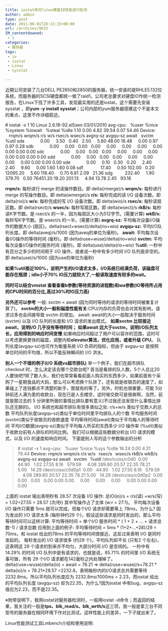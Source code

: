 ```yaml
---
title: iostat来对linux硬盘IO性能进行检测
author: admin
type: post
date: 2011-06-01T20:13:15+00:00
url: /archives/9633
IM_contentdowned:
 - 1
categories:
 - 服务器
tags:
 - io
 - iostat
 - Linux
 - sysstat

---
```

近期公司安装了几台DELL PE2650和2850的服务器，统一安装的是RHLE5.132位系统，而服务器的SCSI硬盘都统一做了raid1。公司老总要求对硬盘IO作统一检测报告，在Linux下找了许多工具，发现最实用的还是iostat，这个需要先安装sysstat ，即**yum -y install sysstat**；公司内部的yum服务器搭建这个不是本文的重点，这里不作详细叙述。

\# iostat -x 1 10
Linux 2.6.18-92.el5xen 03/01/2010
avg-cpu:   %user %nice %system %iowait   %steal %idle
1.10 0.00 4.82 39.54 0.07 54.46
Device:       rrqm/s wrqm/s r/s w/s rsec/s wsec/s avgrq-sz avgqu-sz await   svctm   %util
sda             0.00     3.50   0.40   2.50     5.60 48.00 18.48     0.00 0.97 0.97 0.28
sdb             0.00     0.00   0.00   0.00     0.00     0.00     0.00     0.00 0.00 0.00 0.00
sdc             0.00     0.00   0.00   0.00     0.00     0.00     0.00     0.00 0.00 0.00 0.00
sdd             0.00     0.00   0.00   0.00     0.00     0.00     0.00     0.00 0.00 0.00 0.00
sde             0.00     0.10   0.30   0.20     2.40     2.40     9.60     0.00 1.60 1.60 0.08
sdf              17.40     0.50 102.00   0.20 12095.20     5.60 118.40     0.70 6.81 2.09   21.36
sdg          232.40     1.90 379.70   0.50 76451.20 19.20 201.13     4.94 13.78 2.45   93.16


**rrqm/s:** 每秒进行 merge 的读操作数目。即 delta(rmerge)/s
**wrqm/s:** 每秒进行 merge 的写操作数目。即 delta(wmerge)/s
**r/s:** 每秒完成的读 I/O 设备次数。即 delta(rio)/s
**w/s:** 每秒完成的写 I/O 设备次数。即 delta(wio)/s
**rsec/s:** 每秒读扇区数。即 delta(rsect)/s
**wsec/s:** 每秒写扇区数。即 delta(wsect)/s
**rkB/s:** 每秒读K字节数。是 rsect/s 的一半，因为每扇区大小为512字节。(需要计算)
**wkB/s:** 每秒写K字节数。是 wsect/s 的一半。(需要计算)
**avgrq-sz:** 平均每次设备I/O操作的数据大小 (扇区)。delta(rsect+wsect)/delta(rio+wio)
**avgqu-sz:** 平均I/O队列长度。即 delta(aveq)/s/1000 (因为aveq的单位为毫秒)。
**await:** 平均每次设备I/O操作的等待时间 (毫秒)。即 delta(ruse+wuse)/delta(rio+wio)
**svctm:** 平均每次设备I/O操作的服务时间 (毫秒)。即 delta(use)/delta(rio+wio)
**%util:** 一秒中有百分之多少的时间用于 I/O 操作，或者说一秒中有多少时间 I/O 队列是非空的。即 delta(use)/s/1000 (因为use的单位为毫秒)

**如果%util接近100%，说明产生的I/O请求太多，I/O系统已经满负荷，该磁盘可能存在瓶颈；idle小于70% IO压力就较大了,一般读取速度有较多的wait。**

**同时可以结合vmstat 查看查看b参数(等待资源的进程数)和wa参数(IO等待所占用的CPU时间的百分比,高过30%时IO压力高)**

**另外还可以参考**
一般:
svctm < await (因为同时等待的请求的等待时间被重复计算了)，
**svctm的大小一般和磁盘性能有关**:CPU/内存的负荷也会对其有影响，请求过多也会间接导致 svctm 的增加。
await: await的大小一般取决于服务时间(svctm) 以及 I/O 队列的长度和 I/O 请求的发出模式。
**如果svctm 比较接近await，说明I/O 几乎没有等待时间；**
**如果await 远大于svctm，说明I/O队列太长，应用得到的响应时间变慢**
如果响应时间超过了用户可以容许的范围，这时可以考虑更换更快的磁盘，调整内核**elevator算法，优化应用，或者升级 CPU**。
队列长度(avgqu-sz)也可作为衡量系统 I/O 负荷的指标，但由于 avgqu-sz 是按照单位时间的平均值，所以不能反映瞬间的 I/O 洪水。

**别人一个不错的例子(I/O 系统vs超市排队)**
举一个例子，我们在超市排队 checkout 时，怎么决定该去哪个交款台呢? 首当是看排的队人数，5个人总比20人要快吧?除了数人头，我们也常常看看前面人购买的东西多少，如果前面有个采购了一星期食品的大妈，那么可以考虑换个队排了。还有就是收银员的速度了，如果碰上了连钱都点不清楚的新手，那就有的等了。另外，时机也很重要，可能 5分钟前还人满为患的收款台，现在已是人去楼空，这时候交款可是很爽啊，当然，前提是那过去的 5 分钟里所做的事情比排队要有意义(不过我还没发现什么事情比排队还无聊的)。
I/O 系统也和超市排队有很多类似之处:
r/s+w/s 类似于交款人的总数
平均队列长度(avgqu-sz)类似于单位时间里平均排队人的个数
平均服务时间(svctm)类似于收银员的收款速度
平均等待时间(await)类似于平均每人的等待时间
平均I/O数据(avgrq-sz)类似于平均每人所买的东西多少
I/O 操作率 (%util)类似于收款台前有人排队的时间比例。
我们可以根据这些数据分析出 I/O 请求的模式，以及 I/O 的速度和响应时间。
下面是别人写的这个参数输出的分析

> \# iostat -x 1
> avg-cpu:   %user %nice %sys %idle
> 16.24 0.00 4.31 79.44
> **Device: rrqm/s wrqm/s r/s w/s   rsec/s   wsec/s rkB/s wkB/s avgrq-sz avgqu-sz await   svctm   %util**
> /dev/cciss/c0d0  0.00   44.90   1.02 27.55 8.16   579.59     4.08 289.80 20.57 22.35 78.21 5.00   14.29
> /dev/cciss/c0d0p1  0.00   44.90   1.02 27.55 8.16   579.59     4.08 289.80 20.57 22.35 78.21 5.00   14.29
> /dev/cciss/c0d0p2  0.00 0.00   0.00   0.00 0.00 0.00     0.00     0.00     0.00     0.00 0.00 0.00 0.00

上面的 iostat 输出表明秒有 28.57 次设备 I/O 操作: 总IO(io)/s = r/s(读) +w/s(写) = 1.02+27.55 = 28.57 (次/秒) 其中写操作占了主体 (w:r = 27:1)。
平均每次设备 I/O 操作只需要 5ms 就可以完成，但每个I/O 请求却需要等上 78ms，为什么? 因为发出的 I/O 请求太多 (每秒钟约29 个)，假设这些请求是同时发出的，那么平均等待时间可以这样计算:
平均等待时间 = 单个I/O 服务时间 * ( 1 + 2 + … + 请求总数-1) / 请求总数
应用到上面的例子: 平均等待时间 = 5ms * (1+2+…+28)/29 = 70ms，和 iostat 给出的78ms 的平均等待时间很接近。这反过来表明 I/O 是同时发起的。
每秒发出的 I/O 请求很多 (约29 个)，平均队列却不长 (只有2 个左右)，这表明这 29 个请求的到来并不均匀，大部分时间 I/O 是空闲的。
一秒中有 14.29% 的时间 I/O 队列中是有请求的，也就是说，85.71% 的时间里 I/O 系统无事可做，所有 29 个I/O 请求都在142毫秒之内处理掉了。
delta(ruse+wuse)/delta(io) = await = 78.21 => delta(ruse+wuse)/s=78.21 \* delta(io)/s = 78.21\*28.57 =2232.8，表明每秒内的I/O请求总共需要等待2232.8ms。所以平均队列长度应为 2232.8ms/1000ms = 2.23，而iostat 给出的平均队列长度 (avgqu-sz) 却为22.35，为什么?因为iostat 中有bug，avgqu-sz值应为2.23，而不是22.35。

※附带说明下，我用iostat对服务器检测时，一般用iostat -d命令；而返回的结果，我关注的一般是**tps、blk\_read/s、blk\_wrth/s**这三项，我一般是拿三台不同型号的服务器在相同环境下作对比测试，这样性能上的差异，一下子就出来了。

Linux性能测试工具Lmbench介绍和使用说明: